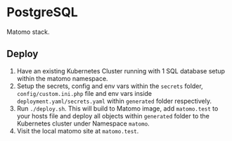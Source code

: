 # PostgreSQL
Matomo stack.

## Deploy
1. Have an existing Kubernetes Cluster running with 1 SQL database setup within the matomo namespace.
2. Setup the secrets, config and env vars within the `secrets` folder, `config/custom.ini.php` file and env vars inside `deployment.yaml/secrets.yaml` within `generated` folder respectively.
3. Run `./deploy.sh`. This will build to Matomo image, add `matomo.test` to your hosts file and deploy all objects within `generated` folder to the Kubernetes cluster under Namespace `matomo`.
4. Visit the local matomo site at `matomo.test`.